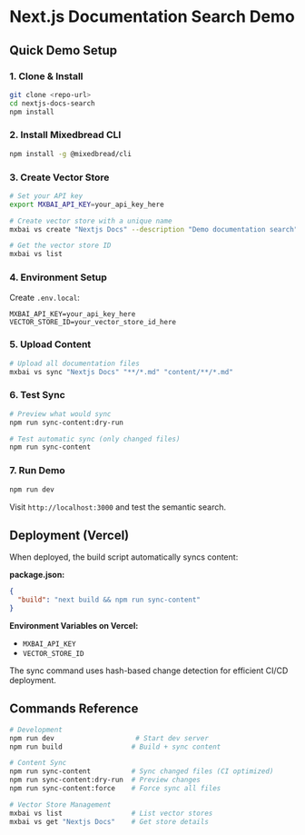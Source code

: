 # Next.js Documentation Search Demo

## Quick Demo Setup

### 1. Clone & Install

```bash
git clone <repo-url>
cd nextjs-docs-search
npm install
```

### 2. Install Mixedbread CLI

```bash
npm install -g @mixedbread/cli
```

### 3. Create Vector Store

```bash
# Set your API key
export MXBAI_API_KEY=your_api_key_here

# Create vector store with a unique name
mxbai vs create "Nextjs Docs" --description "Demo documentation search"

# Get the vector store ID
mxbai vs list
```

### 4. Environment Setup

Create `.env.local`:

```env
MXBAI_API_KEY=your_api_key_here
VECTOR_STORE_ID=your_vector_store_id_here
```

### 5. Upload Content

```bash
# Upload all documentation files
mxbai vs sync "Nextjs Docs" "**/*.md" "content/**/*.md"
```

### 6. Test Sync

```bash
# Preview what would sync
npm run sync-content:dry-run

# Test automatic sync (only changed files)
npm run sync-content
```

### 7. Run Demo

```bash
npm run dev
```

Visit `http://localhost:3000` and test the semantic search.

## Deployment (Vercel)

When deployed, the build script automatically syncs content:

**package.json:**

```json
{
  "build": "next build && npm run sync-content"
}
```

**Environment Variables on Vercel:**

- `MXBAI_API_KEY`
- `VECTOR_STORE_ID`

The sync command uses hash-based change detection for efficient CI/CD deployment.

## Commands Reference

```bash
# Development
npm run dev                    # Start dev server
npm run build                 # Build + sync content

# Content Sync
npm run sync-content          # Sync changed files (CI optimized)
npm run sync-content:dry-run  # Preview changes
npm run sync-content:force    # Force sync all files

# Vector Store Management
mxbai vs list                 # List vector stores
mxbai vs get "Nextjs Docs"    # Get store details
```
